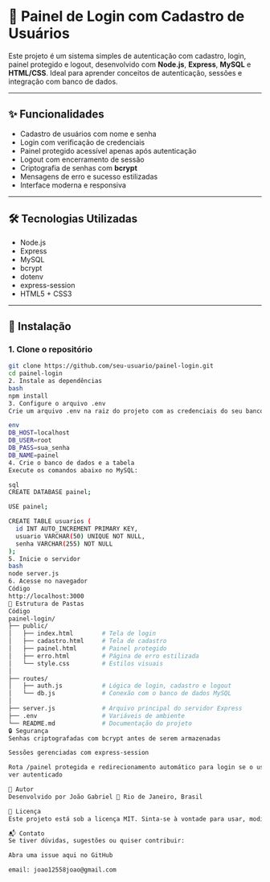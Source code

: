 
# 🔐 Painel de Login com Cadastro de Usuários

Este projeto é um sistema simples de autenticação com cadastro, login, painel protegido e logout, desenvolvido com **Node.js**, **Express**, **MySQL** e **HTML/CSS**. Ideal para aprender conceitos de autenticação, sessões e integração com banco de dados.

---

## ✨ Funcionalidades

- Cadastro de usuários com nome e senha
- Login com verificação de credenciais
- Painel protegido acessível apenas após autenticação
- Logout com encerramento de sessão
- Criptografia de senhas com **bcrypt**
- Mensagens de erro e sucesso estilizadas
- Interface moderna e responsiva

---

## 🛠 Tecnologias Utilizadas

- Node.js  
- Express  
- MySQL  
- bcrypt  
- dotenv  
- express-session  
- HTML5 + CSS3  

---

## 🚀 Instalação

### 1. Clone o repositório
```bash
git clone https://github.com/seu-usuario/painel-login.git
cd painel-login
2. Instale as dependências
bash
npm install
3. Configure o arquivo .env
Crie um arquivo .env na raiz do projeto com as credenciais do seu banco de dados MySQL:

env
DB_HOST=localhost  
DB_USER=root  
DB_PASS=sua_senha  
DB_NAME=painel
4. Crie o banco de dados e a tabela
Execute os comandos abaixo no MySQL:

sql
CREATE DATABASE painel;

USE painel;

CREATE TABLE usuarios (
  id INT AUTO_INCREMENT PRIMARY KEY,
  usuario VARCHAR(50) UNIQUE NOT NULL,
  senha VARCHAR(255) NOT NULL
);
5. Inicie o servidor
bash
node server.js
6. Acesse no navegador
Código
http://localhost:3000
📁 Estrutura de Pastas
Código
painel-login/
├── public/
│   ├── index.html        # Tela de login
│   ├── cadastro.html     # Tela de cadastro
│   ├── painel.html       # Painel protegido
│   ├── erro.html         # Página de erro estilizada
│   └── style.css         # Estilos visuais
│
├── routes/
│   ├── auth.js           # Lógica de login, cadastro e logout
│   └── db.js             # Conexão com o banco de dados MySQL
│
├── server.js             # Arquivo principal do servidor Express
├── .env                  # Variáveis de ambiente
└── README.md             # Documentação do projeto
🔒 Segurança
Senhas criptografadas com bcrypt antes de serem armazenadas

Sessões gerenciadas com express-session

Rota /painel protegida e redirecionamento automático para login se o usuário não esti
ver autenticado

👤 Autor
Desenvolvido por João Gabriel 📍 Rio de Janeiro, Brasil

📄 Licença
Este projeto está sob a licença MIT. Sinta-se à vontade para usar, modificar e compartilhar.

📬 Contato
Se tiver dúvidas, sugestões ou quiser contribuir:

Abra uma issue aqui no GitHub

email: joao12558joao@gmail.com
